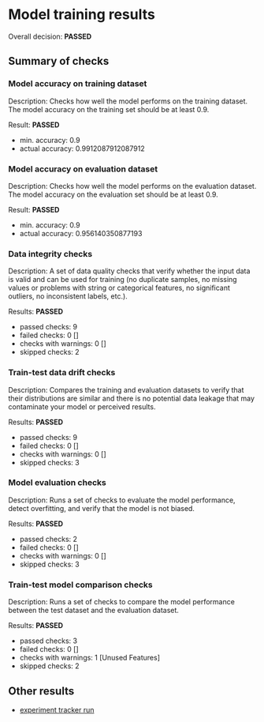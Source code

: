 
# Model training results
    
Overall decision: **PASSED**

## Summary of checks

### Model accuracy on training dataset

Description: Checks how well the model performs on the training dataset.
The model accuracy on the training set should be at least 0.9.

Result: **PASSED**

- min. accuracy: 0.9
- actual accuracy: 0.9912087912087912

### Model accuracy on evaluation dataset

Description: Checks how well the model performs on the evaluation dataset.
The model accuracy on the evaluation set should be at least 0.9.

Result: **PASSED**

- min. accuracy: 0.9
- actual accuracy: 0.956140350877193

### Data integrity checks 

Description: A set of data quality checks that verify whether the input data is
valid and can be used for training (no duplicate samples, no missing values or
problems with string or categorical features, no significant outliers, no
inconsistent labels, etc.).

Results: **PASSED**

- passed checks: 9
- failed checks: 0  []
- checks with warnings: 0  []
- skipped checks: 2

### Train-test data drift checks 

Description: Compares the training and evaluation datasets to verify that their
distributions are similar and there is no potential data leakage that may
contaminate your model or perceived results.

Results: **PASSED**

- passed checks: 9
- failed checks: 0  []
- checks with warnings: 0  []
- skipped checks: 3

### Model evaluation checks 

Description: Runs a set of checks to evaluate the model performance, detect
overfitting, and verify that the model is not biased.

Results: **PASSED**

- passed checks: 2
- failed checks: 0  []
- checks with warnings: 0  []
- skipped checks: 3

### Train-test model comparison checks 

Description: Runs a set of checks to compare the model performance between the
test dataset and the evaluation dataset.

Results: **PASSED**

- passed checks: 3
- failed checks: 0  []
- checks with warnings: 1  [Unused Features]
- skipped checks: 2

## Other results

- [experiment tracker run](http://localhost:8185/#/experiments/0/runs/aa90a969a6bc4e93bafbae92a8d056c3)

